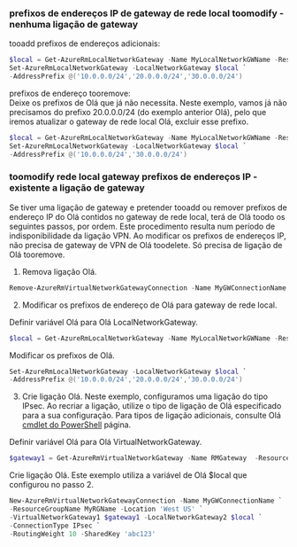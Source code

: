### <a name="noconnection"></a>prefixos de endereços IP de gateway de rede local toomodify - nenhuma ligação de gateway

tooadd prefixos de endereços adicionais:

```powershell
$local = Get-AzureRmLocalNetworkGateway -Name MyLocalNetworkGWName -ResourceGroupName MyRGName `
Set-AzureRmLocalNetworkGateway -LocalNetworkGateway $local `
-AddressPrefix @('10.0.0.0/24','20.0.0.0/24','30.0.0.0/24')
```

prefixos de endereço tooremove:<br>
Deixe os prefixos de Olá que já não necessita. Neste exemplo, vamos já não precisamos do prefixo 20.0.0.0/24 (do exemplo anterior Olá), pelo que iremos atualizar o gateway de rede local Olá, excluir esse prefixo.

```powershell
$local = Get-AzureRmLocalNetworkGateway -Name MyLocalNetworkGWName -ResourceGroupName MyRGName `
Set-AzureRmLocalNetworkGateway -LocalNetworkGateway $local `
-AddressPrefix @('10.0.0.0/24','30.0.0.0/24')
```

### <a name="withconnection"></a>toomodify rede local gateway prefixos de endereços IP - existente a ligação de gateway

Se tiver uma ligação de gateway e pretender tooadd ou remover prefixos de endereço IP do Olá contidos no gateway de rede local, terá de Olá toodo os seguintes passos, por ordem. Este procedimento resulta num período de indisponibilidade da ligação VPN. Ao modificar os prefixos de endereços IP, não precisa de gateway de VPN de Olá toodelete. Só precisa de ligação de Olá tooremove.


1. Remova ligação Olá.

  ```powershell
  Remove-AzureRmVirtualNetworkGatewayConnection -Name MyGWConnectionName -ResourceGroupName MyRGName
  ```
2. Modificar os prefixos de endereço de Olá para gateway de rede local.
   
  Definir variável Olá para Olá LocalNetworkGateway.

  ```powershell
  $local = Get-AzureRmLocalNetworkGateway -Name MyLocalNetworkGWName -ResourceGroupName MyRGName
  ```
   
  Modificar os prefixos de Olá.
   
  ```powershell
  Set-AzureRmLocalNetworkGateway -LocalNetworkGateway $local `
  -AddressPrefix @('10.0.0.0/24','20.0.0.0/24','30.0.0.0/24')
  ```
3. Crie ligação Olá. Neste exemplo, configuramos uma ligação do tipo IPsec. Ao recriar a ligação, utilize o tipo de ligação de Olá especificado para a sua configuração. Para tipos de ligação adicionais, consulte Olá [cmdlet do PowerShell](https://msdn.microsoft.com/library/mt603611.aspx) página.
   
  Definir variável Olá para Olá VirtualNetworkGateway.

  ```powershell
  $gateway1 = Get-AzureRmVirtualNetworkGateway -Name RMGateway  -ResourceGroupName MyRGName
  ```
   
  Crie ligação Olá. Este exemplo utiliza a variável de Olá $local que configurou no passo 2.

  ```powershell
  New-AzureRmVirtualNetworkGatewayConnection -Name MyGWConnectionName `
  -ResourceGroupName MyRGName -Location 'West US' `
  -VirtualNetworkGateway1 $gateway1 -LocalNetworkGateway2 $local `
  -ConnectionType IPsec `
  -RoutingWeight 10 -SharedKey 'abc123'
  ```